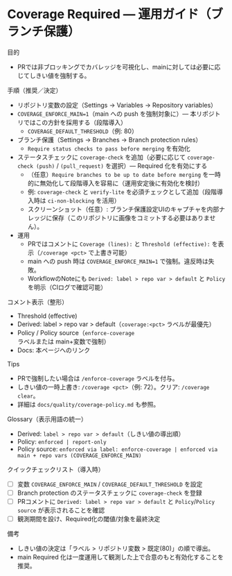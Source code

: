 # Coverage Required — 運用ガイド（ブランチ保護）

目的
- PRでは非ブロッキングでカバレッジを可視化し、mainに対しては必要に応じてしきい値を強制する。

手順（推奨／決定）
- リポジトリ変数の設定（Settings → Variables → Repository variables）
- `COVERAGE_ENFORCE_MAIN=1`（main への push を強制対象に）— 本リポジトリではこの方針を採用する（段階導入）
  - `COVERAGE_DEFAULT_THRESHOLD`（例: 80）
- ブランチ保護（Settings → Branches → Branch protection rules）
  - `Require status checks to pass before merging` を有効化
- ステータスチェックに `coverage-check` を追加（必要に応じて `coverage-check (push)` / `(pull_request)` を選択）— Required 化を有効にする
  - （任意）`Require branches to be up to date before merging` を一時的に無効化して段階導入を容易に（運用安定後に有効化を検討）
  - 例: `coverage-check` と `verify-lite` を必須チェックとして追加（段階導入時は `ci-non-blocking` を活用）
  - スクリーンショット（任意）: ブランチ保護設定UIのキャプチャを内部ナレッジに保存（このリポジトリに画像をコミットする必要はありません）。
- 運用
  - PRではコメントに `Coverage (lines):` と `Threshold (effective):` を表示（`/coverage <pct>` で上書き可能）
  - main への push 時は `COVERAGE_ENFORCE_MAIN=1` で強制。違反時は失敗。
  - WorkflowのNoteにも `Derived: label > repo var > default` と `Policy` を明示（CIログで確認可能）

コメント表示（整形）
- Threshold (effective)
- Derived: label > repo var > default（`coverage:<pct>` ラベルが最優先）
- Policy / Policy source（`enforce-coverage` ラベルまたは main+変数で強制）
- Docs: 本ページへのリンク

Tips
- PRで強制したい場合は `/enforce-coverage` ラベルを付与。
- しきい値の一時上書き: `/coverage <pct>`（例: 72）。クリア: `/coverage clear`。
- 詳細は `docs/quality/coverage-policy.md` も参照。

Glossary（表示用語の統一）
- Derived: `label > repo var > default`（しきい値の導出順）
- Policy: `enforced | report-only`
- Policy source: `enforced via label: enforce-coverage | enforced via main + repo vars (COVERAGE_ENFORCE_MAIN)`

クイックチェックリスト（導入時）
- [ ] 変数 `COVERAGE_ENFORCE_MAIN` / `COVERAGE_DEFAULT_THRESHOLD` を設定
- [ ] Branch protection のステータスチェックに `coverage-check` を登録
- [ ] PRコメントに `Derived: label > repo var > default` と `Policy`/`Policy source` が表示されることを確認
- [ ] 観測期間を設け、Required化の閾値/対象を最終決定

備考
- しきい値の決定は「ラベル > リポジトリ変数 > 既定(80)」の順で導出。
- main Required 化は一度運用して観測した上で合意のもと有効化することを推奨。
